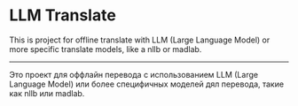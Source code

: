 # LLM Translate


This is project for offline translate with LLM (Large Language Model) or more specific translate models, like a nllb or madlab.

---

Это проект для оффлайн перевода с использованием LLM (Large Language Model) или более специфичных моделей дял перевода, такие как nllb или madlab.

